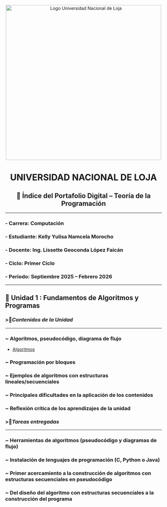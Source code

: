 <p align="center">
  <img src="https://joinforwater.ngo/wp-content/uploads/2022/05/logo-unl-HC-01-e1651758359420.png" 
       alt="Logo Universidad Nacional de Loja" 
       width="500">
</p>
 
  
**<h1 align="center"> UNIVERSIDAD NACIONAL DE LOJA</h1>**


<h2 align="center">🌼 Índice del Portafolio Digital – Teoría de la Programación</h2>

---

###  - **Carrera:**  Computación  
###  - **Estudiante:**  Kelly Yulisa Namcela Morocho  
###  - **Docente:**  Ing. Lissette Geoconda López Faicán  
###  - **Ciclo:**  Primer Ciclo  
###  - **Período:**  Septiembre 2025 – Febrero 2026  

---

## 🍃 Unidad 1 : Fundamentos de Algoritmos y Programas



### >🌷***Contenidos de la Unidad***
---

### ~ **Algoritmos, pseudocódigo, diagrama de flujo**
- [Algoritmos](algoritmos_pseudocodigo_diagrama_flujo.md)

### ~ **Programación por bloques**

### ~ **Ejemplos de algoritmos con estructuras lineales/secuenciales** 

### ~ **Principales dificultades en la aplicación de los contenidos** 

### ~ **Reflexión crítica de los aprendizajes de la unidad** 


### >🌷***Tareas entregadas***
---

### ~ **Herramientas de algoritmos (pseudocódigo y diagramas de flujo)**

### ~ **Instalación de lenguajes de programación (C, Python o Java)**

### ~ **Primer acercamiento a la construcción de algoritmos con estructuras secuenciales en pseudocódigo**

### ~ **Del diseño del algoritmo con estructuras secuenciales a la construcción del programa**  

















